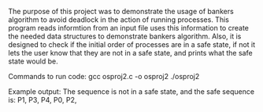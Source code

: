 The purpose of this project was to demonstrate the usage of bankers algorithm to avoid
deadlock in the action of running processes. This program reads informtion from an input file
uses this information to create the needed data structures to demonstrate bankers algorithm. 
Also, it is designed to check if the initial order of processes are in a safe state, if 
not it lets the user know that they are not in a safe state, and prints what the safe state would be.

Commands to run code:
gcc osproj2.c -o osproj2
./osproj2

Example output:
The sequence is not in a safe state, and the safe sequence is: P1, P3, P4, P0, P2, 
